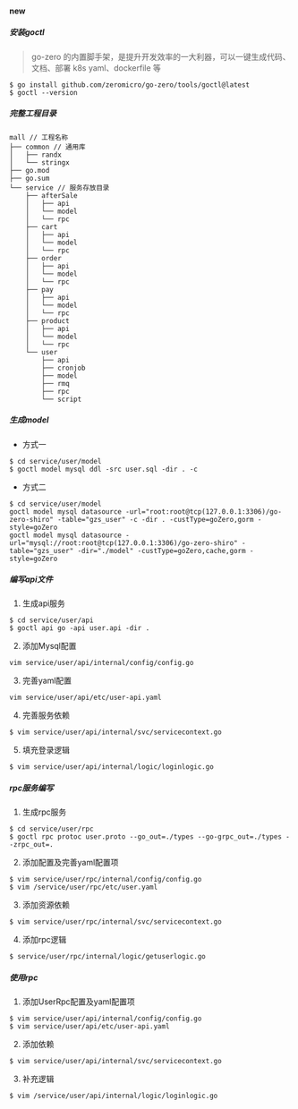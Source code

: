 
#### new
##### 安装goctl
> go-zero 的内置脚手架，是提升开发效率的一大利器，可以一键生成代码、文档、部署 k8s yaml、dockerfile 等
```
$ go install github.com/zeromicro/go-zero/tools/goctl@latest
$ goctl --version
```
##### 完整工程目录
```
mall // 工程名称
├── common // 通用库
│   ├── randx
│   └── stringx
├── go.mod
├── go.sum
└── service // 服务存放目录
    ├── afterSale
    │   ├── api
    │   └── model
    │   └── rpc
    ├── cart
    │   ├── api
    │   └── model
    │   └── rpc
    ├── order
    │   ├── api
    │   └── model
    │   └── rpc
    ├── pay
    │   ├── api
    │   └── model
    │   └── rpc
    ├── product
    │   ├── api
    │   └── model
    │   └── rpc
    └── user
        ├── api
        ├── cronjob
        ├── model
        ├── rmq
        ├── rpc
        └── script
```
##### 生成model
* 方式一
```
$ cd service/user/model
$ goctl model mysql ddl -src user.sql -dir . -c
```
* 方式二
```
$ cd service/user/model
goctl model mysql datasource -url="root:root@tcp(127.0.0.1:3306)/go-zero-shiro" -table="gzs_user" -c -dir . -custType=goZero,gorm -style=goZero
goctl model mysql datasource -url="mysql://root:root@tcp(127.0.0.1:3306)/go-zero-shiro" -table="gzs_user" -dir="./model" -custType=goZero,cache,gorm -style=goZero
```
##### 编写api文件
1. 生成api服务
```
$ cd service/user/api
$ goctl api go -api user.api -dir .
```
2. 添加Mysql配置
```
vim service/user/api/internal/config/config.go
```
3. 完善yaml配置
```
vim service/user/api/etc/user-api.yaml
```
4. 完善服务依赖
```
$ vim service/user/api/internal/svc/servicecontext.go
```
5. 填充登录逻辑
```
$ vim service/user/api/internal/logic/loginlogic.go
```
##### rpc服务编写
1. 生成rpc服务
```
$ cd service/user/rpc
$ goctl rpc protoc user.proto --go_out=./types --go-grpc_out=./types --zrpc_out=.
```
2. 添加配置及完善yaml配置项
```
$ vim service/user/rpc/internal/config/config.go
$ vim /service/user/rpc/etc/user.yaml
```
3. 添加资源依赖
```
$ vim service/user/rpc/internal/svc/servicecontext.go
```
4. 添加rpc逻辑
```
$ service/user/rpc/internal/logic/getuserlogic.go
```
##### 使用rpc
1. 添加UserRpc配置及yaml配置项
```
$ vim service/user/api/internal/config/config.go
$ vim service/user/api/etc/user-api.yaml
```
2. 添加依赖
```
$ vim service/user/api/internal/svc/servicecontext.go
```
3. 补充逻辑
```
$ vim /service/user/api/internal/logic/loginlogic.go
```
